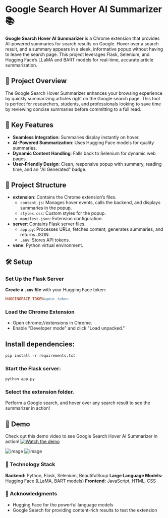 # Google Search Hover AI Summarizer 📚

**Google Search Hover AI Summarizer** is a Chrome extension that provides AI-powered summaries for search results on Google. Hover over a search result, and a summary appears in a sleek, informative popup without having to leave the search page. This project leverages Flask, Selenium, and Hugging Face’s LLaMA and BART models for real-time, accurate article summarization.

## 🎯 Project Overview
The Google Search Hover Summarizer enhances your browsing experience by quickly summarizing articles right on the Google search page. This tool is perfect for researchers, students, and professionals looking to save time by reviewing concise summaries before committing to a full read.

## 🚀 Key Features
- **Seamless Integration**: Summaries display instantly on hover.
- **AI-Powered Summarization**: Uses Hugging Face models for quality summaries.
- **Dynamic Content Handling**: Falls back to Selenium for dynamic web pages.
- **User-Friendly Design**: Clean, responsive popup with summary, reading time, and an "AI Generated" badge.

## 📂 Project Structure
- **extension**: Contains the Chrome extension’s files.
  - `content.js`: Manages hover events, calls the backend, and displays summaries in the popup.
  - `styles.css`: Custom styles for the popup.
  - `manifest.json`: Extension configuration.
- **server**: Contains Flask server files.
  - `app.py`: Processes URLs, fetches content, generates summaries, and returns JSON.
  - `.env`: Stores API tokens.
- **venv**: Python virtual environment.

## 🛠️ Setup

### Set Up the Flask Server
**Create a `.env` file** with your Hugging Face token:
   ```makefile
   HUGGINGFACE_TOKEN=your_token
  ```
### Load the Chrome Extension
  - Open chrome://extensions in Chrome.
  - Enable "Developer mode" and click "Load unpacked."
    
## Install dependencies:
   ```makefile
   pip install -r requirements.txt
   ```
### Start the Flask server:
  ```makefile
  python app.py
  ```

### Select the extension folder.
Perform a Google search, and hover over any search result to see the summarizer in action!

## 📝 Demo
Check out this demo video to see Google Search Hover AI Summarizer in action! [![Watch the demo](thumbnail.png)](https://github.com/LavanyaPobbathi/Google-Search-Hover-Summarization/blob/main/demo.mp4)

![image](https://github.com/user-attachments/assets/70a3f7ef-9b5f-4ece-8e23-88b3a033c03f)
![image](https://github.com/user-attachments/assets/dd083a53-3ad0-4402-bd38-de6c463dd0b2)

### 🤖 Technology Stack
**Backend:** Python, Flask, Selenium, BeautifulSoup 
**Large Language Models:** Hugging Face (LLaMA, BART models)
**Frontend:** JavaScript, HTML, CSS

### 🙌 Acknowledgments
  - Hugging Face for the powerful language models
  - Google Search for providing content-rich results to test the extension
